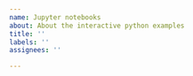 ```yaml
---
name: Jupyter notebooks
about: About the interactive python examples
title: ''
labels: ''
assignees: ''

---
```



